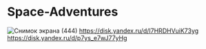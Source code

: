 # Space-Adventures
![Снимок экрана (444)](https://user-images.githubusercontent.com/104207353/223850848-853ef315-2eef-4c68-89d8-cca0c644507b.png)
https://disk.yandex.ru/d/I7HRDHVuiK73yg
https://disk.yandex.ru/d/p7ys_e7wJ77yHg
